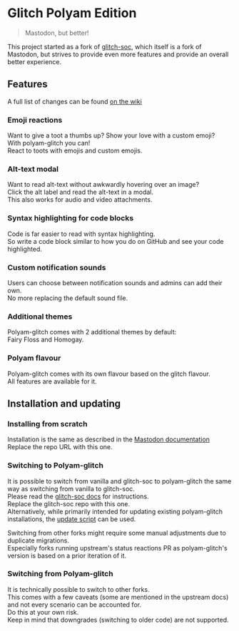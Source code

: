 # Glitch Polyam Edition

> Mastodon, but better!

This project started as a fork of [glitch-soc](https://github.com/glitch-soc/mastodon), which itself is a fork of Mastodon, but strives to provide even more features and provide an overall better experience.

## Features

A full list of changes can be found [on the wiki](https://github.com/polyamspace/mastodon/wiki)

### Emoji reactions

Want to give a toot a thumbs up? Show your love with a custom emoji? \
With polyam-glitch you can! \
React to toots with emojis and custom emojis.

### Alt-text modal

Want to read alt-text without awkwardly hovering over an image? \
Click the alt label and read the alt-text in a modal. \
This also works for audio and video attachments.

### Syntax highlighting for code blocks

Code is far easier to read with syntax highlighting. \
So write a code block similar to how you do on GitHub and see your code highlighted.

### Custom notification sounds

Users can choose between notification sounds and admins can add their own. \
No more replacing the default sound file.

### Additional themes

Polyam-glitch comes with 2 additional themes by default: \
Fairy Floss and Homogay.

### Polyam flavour

Polyam-glitch comes with its own flavour based on the glitch flavour. \
All features are available for it.

## Installation and updating

### Installing from scratch

Installation is the same as described in the [Mastodon documentation](https://docs.joinmastodon.org/admin/install/) \
Replace the repo URL with this one.

### Switching to Polyam-glitch

It is possible to switch from vanilla and glitch-soc to polyam-glitch the same way as switching from vanilla to glitch-soc. \
Please read the [glitch-soc docs](https://glitch-soc.github.io/docs/) for instructions. \
Replace the glitch-soc repo with this one. \
Alternatively, while primarily intended for updating existing polyam-glitch installations, the [update script](https://github.com/polyamspace/scripts/blob/main/update.sh) can be used.

Switching from other forks might require some manual adjustments due to duplicate migrations. \
Especially forks running upstream's status reactions PR as polyam-glitch's version is based on a prior iteration of it.

### Switching from Polyam-glitch

It is technically possible to switch to other forks. \
This comes with a few caveats (some are mentioned in the upstream docs) and not every scenario can be accounted for. \
Do this at your own risk. \
Keep in mind that downgrades (switching to older code) are not supported.
